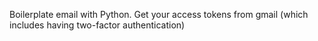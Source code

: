 Boilerplate email with Python.
Get your access tokens from gmail (which includes having two-factor authentication)